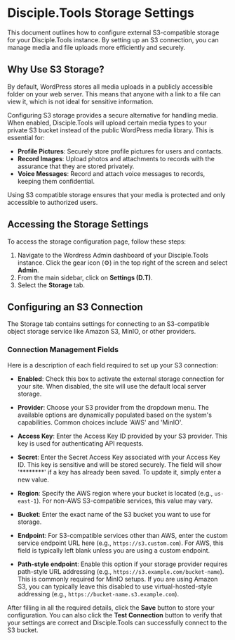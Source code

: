 # Disciple.Tools Storage Settings

This document outlines how to configure external S3-compatible storage for your Disciple.Tools instance. By setting up an S3 connection, you can manage media and file uploads more efficiently and securely.

## Why Use S3 Storage?

By default, WordPress stores all media uploads in a publicly accessible folder on your web server. This means that anyone with a link to a file can view it, which is not ideal for sensitive information.

Configuring S3 storage provides a secure alternative for handling media. When enabled, Disciple.Tools will upload certain media types to your private S3 bucket instead of the public WordPress media library. This is essential for:

-   **Profile Pictures**: Securely store profile pictures for users and contacts.
-   **Record Images**: Upload photos and attachments to records with the assurance that they are stored privately.
-   **Voice Messages**: Record and attach voice messages to records, keeping them confidential.

Using S3 compatible storage ensures that your media is protected and only accessible to authorized users.

## Accessing the Storage Settings

To access the storage configuration page, follow these steps:

1.  Navigate to the Wordress Admin dashboard of your Disciple.Tools instance. Click the gear icon (⚙️) in the top right of the screen and select **Admin**.
2.  From the main sidebar, click on **Settings (D.T)**.
3.  Select the **Storage** tab.

## Configuring an S3 Connection

The Storage tab contains settings for connecting to an S3-compatible object storage service like Amazon S3, MinIO, or other providers.

### Connection Management Fields

Here is a description of each field required to set up your S3 connection:

-   **Enabled**: Check this box to activate the external storage connection for your site. When disabled, the site will use the default local server storage.

-   **Provider**: Choose your S3 provider from the dropdown menu. The available options are dynamically populated based on the system's capabilities. Common choices include 'AWS' and 'MinIO'.

-   **Access Key**: Enter the Access Key ID provided by your S3 provider. This key is used for authenticating API requests.

-   **Secret**: Enter the Secret Access Key associated with your Access Key ID. This key is sensitive and will be stored securely. The field will show '********' if a key has already been saved. To update it, simply enter a new value.

-   **Region**: Specify the AWS region where your bucket is located (e.g., `us-east-1`). For non-AWS S3-compatible services, this value may vary.

-   **Bucket**: Enter the exact name of the S3 bucket you want to use for storage.

-   **Endpoint**: For S3-compatible services other than AWS, enter the custom service endpoint URL here (e.g., `https://s3.custom.com`). For AWS, this field is typically left blank unless you are using a custom endpoint.

-   **Path-style endpoint**: Enable this option if your storage provider requires path-style URL addressing (e.g., `https://s3.example.com/bucket-name`). This is commonly required for MinIO setups. If you are using Amazon S3, you can typically leave this disabled to use virtual-hosted-style addressing (e.g., `https://bucket-name.s3.example.com`).

After filling in all the required details, click the **Save** button to store your configuration. You can also click the **Test Connection** button to verify that your settings are correct and Disciple.Tools can successfully connect to the S3 bucket.
